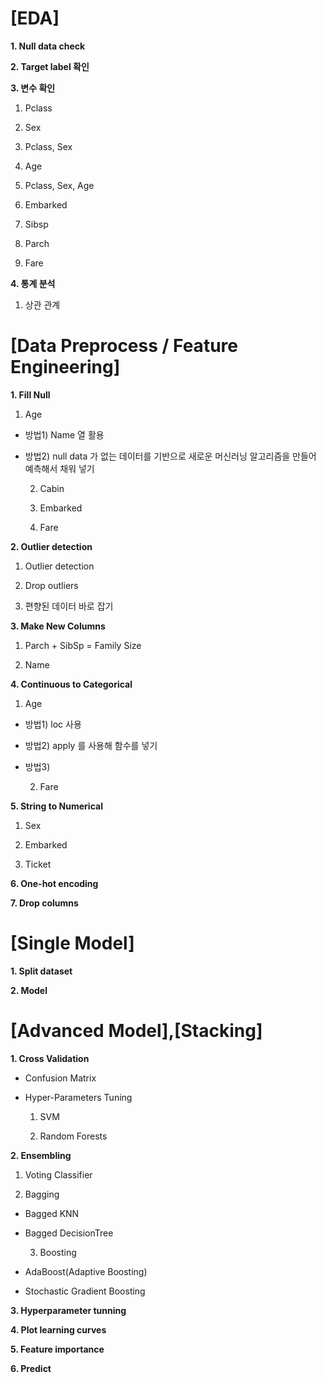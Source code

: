 # [EDA]

**1. Null data check**

**2. Target label 확인**

**3. 변수 확인**

  1) Pclass

  2) Sex 

  3) Pclass, Sex

  4) Age

  5) Pclass, Sex, Age

  6) Embarked

  7) Sibsp

  8) Parch

  9) Fare

**4. 통계 분석**

  1) 상관 관계

# [Data Preprocess / Feature Engineering]

**1. Fill Null**

  1) Age

- 방법1) Name 열 활용
- 방법2) null data 가 없는 데이터를 기반으로 새로운 머신러닝 알고리즘을 만들어 예측해서 채워 넣기

  2) Cabin

  3) Embarked

  4) Fare

**2. Outlier detection**

  1) Outlier detection

  2) Drop outliers

  3) 편향된 데이터 바로 잡기

**3. Make New Columns**

  1) Parch + SibSp = Family Size

  2) Name

**4. Continuous to Categorical**

  1) Age

- 방법1) loc 사용
- 방법2) apply 를 사용해 함수를 넣기
- 방법3)

  2) Fare

**5. String to Numerical**

  1) Sex

  2) Embarked

  3) Ticket



**6. One-hot encoding**

**7. Drop columns**



# [Single Model]

**1. Split dataset**

**2. Model**

# [Advanced Model],[Stacking]

**1. Cross Validation**

* Confusion Matrix

* Hyper-Parameters Tuning

  1) SVM

  2) Random Forests

**2. Ensembling**

  1) Voting Classifier

  2) Bagging

- Bagged KNN
- Bagged DecisionTree

  3) Boosting

- AdaBoost(Adaptive Boosting)
- Stochastic Gradient Boosting



**3. Hyperparameter tunning**

**4. Plot learning curves**

**5. Feature importance**

**6. Predict**


